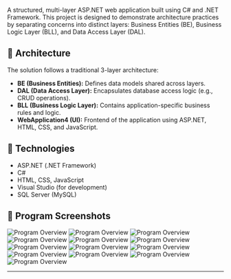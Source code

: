 A structured, multi-layer ASP.NET web application built using C# and .NET Framework. This project is designed to demonstrate architecture practices by separating concerns into distinct layers: Business Entities (BE), Business Logic Layer (BLL), and Data Access Layer (DAL).

## 🧩 Architecture

The solution follows a traditional 3-layer architecture:

- **BE (Business Entities):** Defines data models shared across layers.
- **DAL (Data Access Layer):** Encapsulates database access logic (e.g., CRUD operations).
- **BLL (Business Logic Layer):** Contains application-specific business rules and logic.
- **WebApplication4 (UI):** Frontend of the application using ASP.NET, HTML, CSS, and JavaScript.

## 🔧 Technologies

- ASP.NET (.NET Framework)
- C#
- HTML, CSS, JavaScript
- Visual Studio (for development)
- SQL Server (MySQL)

## 📸  Program Screenshots  
![Program Overview](https://github.com/amir-akbari361/Web-Application/tree/main/screenshot/1.png)
![Program Overview](https://github.com/amir-akbari361/Web-Application/tree/main/screenshot/2.jpg)
![Program Overview](https://github.com/amir-akbari361/Web-Application/tree/main/screenshot/3.jpg)
![Program Overview](https://github.com/amir-akbari361/Web-Application/tree/main/screenshot/4.jpg)
![Program Overview](https://github.com/amir-akbari361/Web-Application/tree/main/screenshot/5.jpg)
![Program Overview](https://github.com/amir-akbari361/Web-Application/tree/main/screenshot/6.jpg)
![Program Overview](https://github.com/amir-akbari361/Web-Application/tree/main/screenshot/7.jpg)
![Program Overview](https://github.com/amir-akbari361/Web-Application/tree/main/screenshot/8.jpg)
![Program Overview](https://github.com/amir-akbari361/Web-Application/tree/main/screenshot/9.jpg)
![Program Overview](https://github.com/amir-akbari361/Web-Application/tree/main/screenshot/10.jpg)
![Program Overview](https://github.com/amir-akbari361/Web-Application/tree/main/screenshot/11.jpg)
![Program Overview](https://github.com/amir-akbari361/Web-Application/tree/main/screenshot/12.jpg)
![Program Overview](https://github.com/amir-akbari361/Web-Application/tree/main/screenshot/13.jpg)


---
